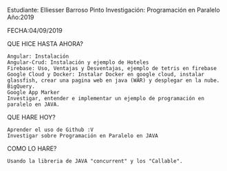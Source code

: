 Estudiante: Elliesser Barroso Pinto Investigación: Programación en Paralelo Año:2019


FECHA:04/09/2019

QUE HICE HASTA AHORA? 

	Angular: Instalación
	Angular-Crud: Instalación y ejemplo de Hoteles
	Firebase: Uso, Ventajas y Desventajas, ejemplo de tetris en firebase
	Google Cloud y Docker: Instalar Docker en google cloud, instalar glassfish, crear una pagina web en java (WAR) y desplegar en la nube.
	BigQuery.
	Google App Marker
	Investigar, entender e implementar un ejemplo de programación en paralelo en JAVA.

QUE HARE HOY?

	Aprender el uso de Github :V
	Investigar sobre Programación en Paralelo en JAVA
COMO LO HARE?

	Usando la libreria de JAVA "concurrent" y los "Callable".